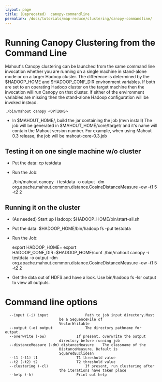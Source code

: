 ```yaml
---
layout: page
title: (Deprecated)  canopy-commandline
permalink: /docs/tutorials/map-reduce/clustering/canopy-commandline/
---
```


<a name="canopy-commandline-RunningCanopyClusteringfromtheCommandLine"></a>
# Running Canopy Clustering from the Command Line
Mahout's Canopy clustering can be launched from the same command line
invocation whether you are running on a single machine in stand-alone mode
or on a larger Hadoop cluster. The difference is determined by the
$HADOOP_HOME and $HADOOP_CONF_DIR environment variables. If both are set to
an operating Hadoop cluster on the target machine then the invocation will
run Canopy on that cluster. If either of the environment variables are
missing then the stand-alone Hadoop configuration will be invoked instead.


    ./bin/mahout canopy <OPTIONS>


* In $MAHOUT_HOME/, build the jar containing the job (mvn install) The job
will be generated in $MAHOUT_HOME/core/target/ and it's name will contain
the Mahout version number. For example, when using Mahout 0.3 release, the
job will be mahout-core-0.3.job


<a name="canopy-commandline-Testingitononesinglemachinew/ocluster"></a>
## Testing it on one single machine w/o cluster

* Put the data: cp <PATH TO DATA> testdata
* Run the Job: 

    ./bin/mahout canopy -i testdata -o output -dm
org.apache.mahout.common.distance.CosineDistanceMeasure -ow -t1 5 -t2 2


<a name="canopy-commandline-Runningitonthecluster"></a>
## Running it on the cluster

* (As needed) Start up Hadoop: $HADOOP_HOME/bin/start-all.sh
* Put the data: $HADOOP_HOME/bin/hadoop fs -put <PATH TO DATA> testdata
* Run the Job: 

    export HADOOP_HOME=<Hadoop Home Directory>
    export HADOOP_CONF_DIR=$HADOOP_HOME/conf
    ./bin/mahout canopy -i testdata -o output -dm
org.apache.mahout.common.distance.CosineDistanceMeasure -ow -t1 5 -t2 2

* Get the data out of HDFS and have a look. Use bin/hadoop fs -lsr output
to view all outputs.

<a name="canopy-commandline-Commandlineoptions"></a>
# Command line options

      --input (-i) input			     Path to job input directory.Must  
    					     be a SequenceFile of	    
    					     VectorWritable		    
      --output (-o) output			     The directory pathname for output. 
      --overwrite (-ow)			     If present, overwrite the output	 
    					     directory before running job   
      --distanceMeasure (-dm) distanceMeasure    The classname of the	    
    					     DistanceMeasure. Default is    
    					     SquaredEuclidean		    
      --t1 (-t1) t1 			     T1 threshold value 	    
      --t2 (-t2) t2 			     T2 threshold value 	    
      --clustering (-cl)			     If present, run clustering after	
    					     the iterations have taken place	 
      --help (-h)				     Print out help		    

